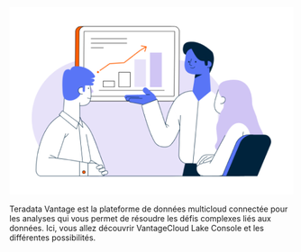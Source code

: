 ![Welcome\_to\_Lake](Images/llk1721946471886.png)

Teradata Vantage est la plateforme de données multicloud connectée pour les analyses qui vous permet de résoudre les défis complexes liés aux données. Ici, vous allez découvrir VantageCloud Lake Console et les différentes possibilités.
